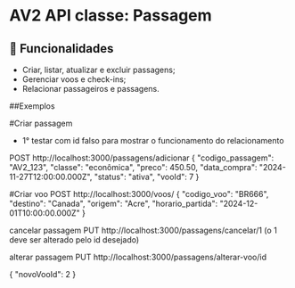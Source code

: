 # AV2 API classe: Passagem 

## 🚀 Funcionalidades

- Criar, listar, atualizar e excluir passagens;
- Gerenciar voos e check-ins;
- Relacionar passageiros e passagens.

##Exemplos

#Criar passagem 
- 1° testar com id falso para mostrar o funcionamento do relacionamento


POST http://localhost:3000/passagens/adicionar
{
  "codigo_passagem": "AV2_123",
  "classe": "econômica",
  "preco": 450.50,
  "data_compra": "2024-11-27T12:00:00.000Z",
  "status": "ativa",
  "vooId": 7
}

#Criar voo
POST http://localhost:3000/voos/
{
  "codigo_voo": "BR666",
  "destino": "Canada",
  "origem": "Acre",
  "horario_partida": "2024-12-01T10:00:00.000Z"
}



cancelar passagem
PUT http://localhost:3000/passagens/cancelar/1
(o 1 deve ser alterado pelo id desejado)

alterar passagem
PUT http://localhost:3000/passagens/alterar-voo/id

{
  "novoVooId": 2
}
